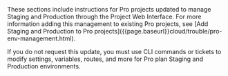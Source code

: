 <div markdown="1">

<div class="bs-callout bs-callout-info" id="info" markdown="1">
These sections include instructions for Pro projects updated to manage Staging and Production through the Project Web Interface. For more information adding this management to existing Pro projects, see [Add Staging and Production to Pro projects]({{page.baseurl}}cloud/trouble/pro-env-management.html).

If you do not request this update, you must use CLI commands or tickets to modify settings, variables, routes, and more for Pro plan Staging and Production environments.
</div>
